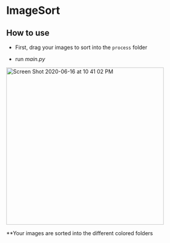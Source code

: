 # ImageSort
 
## How to use

 - First, drag your images to sort into the `process` folder

 - run *main.py*

<img width="416" alt="Screen Shot 2020-06-16 at 10 41 02 PM" src="https://user-images.githubusercontent.com/28206070/84852444-7c5bf780-b022-11ea-801e-b27f168a6947.png">

**Your images are sorted into the different colored folders
